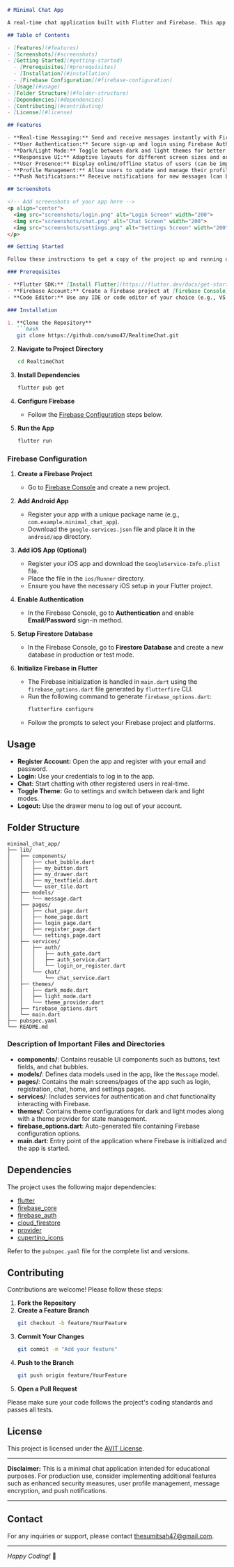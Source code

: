 ```markdown
# Minimal Chat App

A real-time chat application built with Flutter and Firebase. This app allows users to communicate instantly with each other, supporting features like authentication, real-time messaging, dark/light mode, and more.

## Table of Contents

- [Features](#features)
- [Screenshots](#screenshots)
- [Getting Started](#getting-started)
  - [Prerequisites](#prerequisites)
  - [Installation](#installation)
  - [Firebase Configuration](#firebase-configuration)
- [Usage](#usage)
- [Folder Structure](#folder-structure)
- [Dependencies](#dependencies)
- [Contributing](#contributing)
- [License](#license)

## Features

- **Real-time Messaging:** Send and receive messages instantly with Firebase Firestore.
- **User Authentication:** Secure sign-up and login using Firebase Authentication.
- **Dark/Light Mode:** Toggle between dark and light themes for better user experience.
- **Responsive UI:** Adaptive layouts for different screen sizes and orientations.
- **User Presence:** Display online/offline status of users (can be implemented).
- **Profile Management:** Allow users to update and manage their profiles (can be extended).
- **Push Notifications:** Receive notifications for new messages (can be integrated).

## Screenshots

<!-- Add screenshots of your app here -->
<p align="center">
  <img src="screenshots/login.png" alt="Login Screen" width="200">
  <img src="screenshots/chat.png" alt="Chat Screen" width="200">
  <img src="screenshots/settings.png" alt="Settings Screen" width="200">
</p>

## Getting Started

Follow these instructions to get a copy of the project up and running on your local machine for development and testing purposes.

### Prerequisites

- **Flutter SDK:** [Install Flutter](https://flutter.dev/docs/get-started/install) on your machine.
- **Firebase Account:** Create a Firebase project at [Firebase Console](https://console.firebase.google.com/).
- **Code Editor:** Use any IDE or code editor of your choice (e.g., VS Code, Android Studio).

### Installation

1. **Clone the Repository**
   ```bash
   git clone https://github.com/sumo47/RealtimeChat.git
   ```
2. **Navigate to Project Directory**
   ```bash
   cd RealtimeChat
   ```
3. **Install Dependencies**
   ```bash
   flutter pub get
   ```
4. **Configure Firebase**
   - Follow the [Firebase Configuration](#firebase-configuration) steps below.

5. **Run the App**
   ```bash
   flutter run
   ```

### Firebase Configuration

1. **Create a Firebase Project**
   - Go to [Firebase Console](https://console.firebase.google.com/) and create a new project.

2. **Add Android App**
   - Register your app with a unique package name (e.g., `com.example.minimal_chat_app`).
   - Download the `google-services.json` file and place it in the `android/app` directory.

3. **Add iOS App (Optional)**
   - Register your iOS app and download the `GoogleService-Info.plist` file.
   - Place the file in the `ios/Runner` directory.
   - Ensure you have the necessary iOS setup in your Flutter project.

4. **Enable Authentication**
   - In the Firebase Console, go to **Authentication** and enable **Email/Password** sign-in method.

5. **Setup Firestore Database**
   - In the Firebase Console, go to **Firestore Database** and create a new database in production or test mode.

6. **Initialize Firebase in Flutter**
   - The Firebase initialization is handled in `main.dart` using the `firebase_options.dart` file generated by `flutterfire` CLI.
   - Run the following command to generate `firebase_options.dart`:
     ```bash
     flutterfire configure
     ```
   - Follow the prompts to select your Firebase project and platforms.

## Usage

- **Register Account:** Open the app and register with your email and password.
- **Login:** Use your credentials to log in to the app.
- **Chat:** Start chatting with other registered users in real-time.
- **Toggle Theme:** Go to settings and switch between dark and light modes.
- **Logout:** Use the drawer menu to log out of your account.

## Folder Structure

```
minimal_chat_app/
├── lib/
│   ├── components/
│   │   ├── chat_bubble.dart
│   │   ├── my_button.dart
│   │   ├── my_drawer.dart
│   │   ├── my_textfield.dart
│   │   └── user_tile.dart
│   ├── models/
│   │   └── message.dart
│   ├── pages/
│   │   ├── chat_page.dart
│   │   ├── home_page.dart
│   │   ├── login_page.dart
│   │   ├── register_page.dart
│   │   └── settings_page.dart
│   ├── services/
│   │   ├── auth/
│   │   │   ├── auth_gate.dart
│   │   │   ├── auth_service.dart
│   │   │   └── login_or_register.dart
│   │   └── chat/
│   │       └── chat_service.dart
│   ├── themes/
│   │   ├── dark_mode.dart
│   │   ├── light_mode.dart
│   │   └── theme_provider.dart
│   ├── firebase_options.dart
│   └── main.dart
├── pubspec.yaml
└── README.md
```

### Description of Important Files and Directories

- **components/**: Contains reusable UI components such as buttons, text fields, and chat bubbles.
- **models/**: Defines data models used in the app, like the `Message` model.
- **pages/**: Contains the main screens/pages of the app such as login, registration, chat, home, and settings pages.
- **services/**: Includes services for authentication and chat functionality interacting with Firebase.
- **themes/**: Contains theme configurations for dark and light modes along with a theme provider for state management.
- **firebase_options.dart**: Auto-generated file containing Firebase configuration options.
- **main.dart**: Entry point of the application where Firebase is initialized and the app is started.

## Dependencies

The project uses the following major dependencies:

- [flutter](https://flutter.dev/)
- [firebase_core](https://pub.dev/packages/firebase_core)
- [firebase_auth](https://pub.dev/packages/firebase_auth)
- [cloud_firestore](https://pub.dev/packages/cloud_firestore)
- [provider](https://pub.dev/packages/provider)
- [cupertino_icons](https://pub.dev/packages/cupertino_icons)

Refer to the `pubspec.yaml` file for the complete list and versions.

## Contributing

Contributions are welcome! Please follow these steps:

1. **Fork the Repository**
2. **Create a Feature Branch**
   ```bash
   git checkout -b feature/YourFeature
   ```
3. **Commit Your Changes**
   ```bash
   git commit -m "Add your feature"
   ```
4. **Push to the Branch**
   ```bash
   git push origin feature/YourFeature
   ```
5. **Open a Pull Request**

Please make sure your code follows the project's coding standards and passes all tests.

## License

This project is licensed under the [AVIT License](LICENSE).

---

**Disclaimer:** This is a minimal chat application intended for educational purposes. For production use, consider implementing additional features such as enhanced security measures, user profile management, message encryption, and push notifications.

---

## Contact

For any inquiries or support, please contact [thesumitsah47@gmail.com](mailto:thesumitsah47@gmail.com).

---

*Happy Coding!* 🚀
```